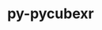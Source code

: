 ---
title: "py-pycubexr"
layout: cache
categories: [package, v2025.07.0]
meta: {"compilers": ["none"], "num_specs": 1, "num_specs_by_stack": {"radiuss": 1, "root": 1}, "oss": ["ubuntu18.04"], "platforms": ["linux"], "stacks": ["radiuss", "root"], "targets": ["x86_64_v3"], "versions": ["2.0.0"]}
spec_details: [{"compiler": "none", "hash": "q6bs6hcvqnmi5ri22of5yjqacw4av3va", "os": "ubuntu18.04", "platform": "linux", "size": "-", "stacks": ["radiuss", "root"], "target": "x86_64_v3", "variants": ["build_system=python_pip"], "versions": ["2.0.0"]}]
---